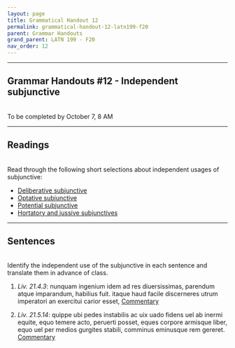 ```yaml
---
layout: page
title: Grammatical Handout 12
permalink: grammatical-handout-12-latn199-f20
parent: Grammar Handouts
grand_parent: LATN 199 - F20
nav_order: 12
---
```

***

## Grammar Handouts #12 - Independent subjunctive
&nbsp;  
To be completed by October 7, 8 AM

***

## Readings
&nbsp;  
Read through the following short selections about independent usages of subjunctive:
 - [Deliberative subjunctive](https://lingualatina.github.io/textbook/presentation/05-questions/#deliberative-subjunctive)
 - [Optative subjunctive](https://lingualatina.github.io/textbook/presentation/17-optative-potential/#optative)
 - [Potential subjunctive](https://lingualatina.github.io/textbook/presentation/17-optative-potential/#optative)
 - [Hortatory and jussive subjunctives](https://lingualatina.github.io/textbook/presentation/18-orders/independent-subjunctive/)

***

## Sentences
&nbsp;  
Identify the independent use of the subjunctive in each sentence and translate them in advance of class.

1. *Liv. 21.4.3*: nunquam ingenium idem ad res diuersissimas, parendum atque imparandum, habilius fuit. itaque haud facile discerneres utrum imperatori an exercitui carior esset, [Commentary](https://arcane-cliffs-02027.herokuapp.com/commentary-read/21-4-3)

2. *Liv. 21.5.14*: quippe ubi pedes instabilis ac uix uado fidens uel ab inermi equite, equo temere acto, peruerti posset, eques corpore armisque liber, equo uel per medios gurgites stabili, comminus eminusque rem gereret. [Commentary](https://arcane-cliffs-02027.herokuapp.com/commentary-read/21-5-14)
